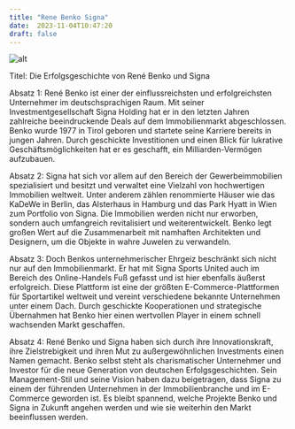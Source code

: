 ```yaml
---
title: "Rene Benko Signa"
date:  2023-11-04T10:47:20
draft: false
---
```



![alt](../images/Rene-Benko-Signa.jpg)

Titel: Die Erfolgsgeschichte von René Benko und Signa

Absatz 1:
René Benko ist einer der einflussreichsten und erfolgreichsten Unternehmer im deutschsprachigen Raum. Mit seiner Investmentgesellschaft Signa Holding hat er in den letzten Jahren zahlreiche beeindruckende Deals auf dem Immobilienmarkt abgeschlossen. Benko wurde 1977 in Tirol geboren und startete seine Karriere bereits in jungen Jahren. Durch geschickte Investitionen und einen Blick für lukrative Geschäftsmöglichkeiten hat er es geschafft, ein Milliarden-Vermögen aufzubauen.

Absatz 2:
Signa hat sich vor allem auf den Bereich der Gewerbeimmobilien spezialisiert und besitzt und verwaltet eine Vielzahl von hochwertigen Immobilien weltweit. Unter anderem zählen renommierte Häuser wie das KaDeWe in Berlin, das Alsterhaus in Hamburg und das Park Hyatt in Wien zum Portfolio von Signa. Die Immobilien werden nicht nur erworben, sondern auch umfangreich revitalisiert und weiterentwickelt. Benko legt großen Wert auf die Zusammenarbeit mit namhaften Architekten und Designern, um die Objekte in wahre Juwelen zu verwandeln.

Absatz 3:
Doch Benkos unternehmerischer Ehrgeiz beschränkt sich nicht nur auf den Immobilienmarkt. Er hat mit Signa Sports United auch im Bereich des Online-Handels Fuß gefasst und ist hier ebenfalls äußerst erfolgreich. Diese Plattform ist eine der größten E-Commerce-Plattformen für Sportartikel weltweit und vereint verschiedene bekannte Unternehmen unter einem Dach. Durch geschickte Kooperationen und strategische Übernahmen hat Benko hier einen wertvollen Player in einem schnell wachsenden Markt geschaffen.

Absatz 4:
René Benko und Signa haben sich durch ihre Innovationskraft, ihre Zielstrebigkeit und ihren Mut zu außergewöhnlichen Investments einen Namen gemacht. Benko selbst steht als charismatischer Unternehmer und Investor für die neue Generation von deutschen Erfolgsgeschichten. Sein Management-Stil und seine Vision haben dazu beigetragen, dass Signa zu einem der führenden Unternehmen in der Immobilienbranche und im E-Commerce geworden ist. Es bleibt spannend, welche Projekte Benko und Signa in Zukunft angehen werden und wie sie weiterhin den Markt beeinflussen werden.